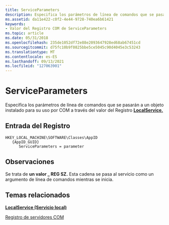 ```yaml
---
title: ServiceParameters
description: Especifica los parámetros de línea de comandos que se pasarán a un objeto instalado para su uso por COM a través del valor del Registro LocalService.
ms.assetid: da11e422-c0f2-4e44-9728-740ea6b61421
keywords:
- Valor del Registro COM de ServiceParameters
ms.topic: article
ms.date: 05/31/2018
ms.openlocfilehash: 235de1052df72e88e2093647928ed68ab67451cd
ms.sourcegitcommit: d75fc10b9f0825bbe5ce5045c90d4045e3c53243
ms.translationtype: MT
ms.contentlocale: es-ES
ms.lasthandoff: 09/13/2021
ms.locfileid: "127063901"
---
```

# <a name="serviceparameters"></a>ServiceParameters

Especifica los parámetros de línea de comandos que se pasarán a un objeto instalado para su uso por COM a través del valor del Registro [**LocalService.**](localservice.md)

## <a name="registry-entry"></a>Entrada del Registro

```
HKEY_LOCAL_MACHINE\SOFTWARE\Classes\AppID
   {AppID_GUID}
      ServiceParameters = parameter
```

## <a name="remarks"></a>Observaciones

Se trata de **un valor \_ REG SZ.** Esta cadena se pasa al servicio como un argumento de línea de comandos mientras se inicia.

## <a name="related-topics"></a>Temas relacionados

<dl> <dt>

[**LocalService (Servicio local)**](localservice.md)
</dt> <dt>

[Registro de servidores COM](registering-com-servers.md)
</dt> </dl>

 

 




